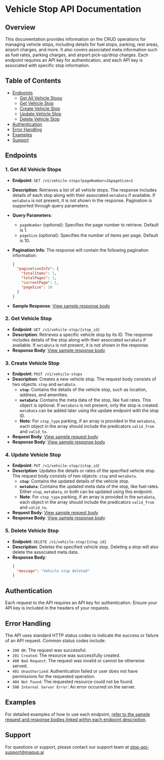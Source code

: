 # Vehicle Stop API Documentation

## Overview

This documentation provides information on the CRUD operations for managing vehicle stops, including details for fuel stops, parking, rest areas, airport charges, and more. It also covers associated meta information such as fuel rates, parking charges, and airport pick-up/drop charges. Each endpoint requires an API key for authentication, and each API key is associated with specific stop information.

## Table of Contents

- [Endpoints](#endpoints)
  - [Get All Vehicle Stops](#1-get-all-vehicle-stops)
  - [Get Vehicle Stop](#2-get-vehicle-stop)
  - [Create Vehicle Stop](#3-create-vehicle-stop)
  - [Update Vehicle Stop](#4-update-vehicle-stop)
  - [Delete Vehicle Stop](#5-delete-vehicle-stop)
- [Authentication](#authentication)
- [Error Handling](#error-handling)
- [Examples](#examples)
- [Support](#support)

## Endpoints

### 1. Get All Vehicle Stops

- **Endpoint**: `GET /v1/vehicle-stops?pageNumber=2&pageSize=1`
- **Description**: Retrieves a list of all vehicle stops. The response includes details of each stop along with their associated `metaData` if available. If `metaData` is not present, it is not shown in the response. Pagination is supported through query parameters.
- **Query Parameters**:
  - `pageNumber` (optional): Specifies the page number to retrieve. Default is 1.
  - `pageSize` (optional): Specifies the number of items per page. Default is 10.
- **Pagination Info**:
  The response will contain the following pagination information:
  ```json
  {
    "paginationInfo": {
      "totalItems": 1,
      "totalPages": 1,
      "currentPage": 1,
      "pageSize": 10
    }
  }
  ```

- **Sample Response**: [View sample response body](./api-request-samples/get-vehicle-stops)

### 2. Get Vehicle Stop

- **Endpoint**: `GET /v1/vehicle-stop/{stop_id}`
- **Description**: Retrieves a specific vehicle stop by its ID. The response includes details of the stop along with their associated `metaData` if available. If `metaData` is not present, it is not shown in the response.
- **Response Body**: [View sample response body](./api-request-samples/get-vehicle-stop)

### 3. Create Vehicle Stop

- **Endpoint**: `POST /v1/vehicle-stops`
- **Description**: Creates a new vehicle stop. The request body consists of two objects: `stop` and `metaData`.
  - **`stop`**: Contains the details of the vehicle stop, such as location, address, and amenities.
  - **`metaData`**: Contains the meta data of the stop, like fuel rates. This object is optional. If `metaData` is not present, only the stop is created. `metaData` can be added later using the update endpoint with the stop ID.
  - **Note**: For `stop_type` parking, if an array is provided in the `metaData`, each object in the array should include the predicators `valid_from` and `valid_to`.
- **Request Body**: [View sample request body](./api-request-samples/create-vehicle-stops)
- **Response Body**: [View sample response body](./api-request-samples/create-vehicle-stops)

### 4. Update Vehicle Stop

- **Endpoint**: `PUT /v1/vehicle-stop/{stop_id}`
- **Description**: Updates the details or rates of the specified vehicle stop. The request body consists of two objects: `stop` and `metaData`.
  - **`stop`**: Contains the updated details of the vehicle stop.
  - **`metaData`**: Contains the updated meta data of the stop, like fuel rates. Either `stop`, `metaData`, or both can be updated using this endpoint.
  - **Note**: For `stop_type` parking, if an array is provided in the `metaData`, each object in the array should include the predicators `valid_from` and `valid_to`.
- **Request Body**: [View sample request body](./api-request-samples/update-vehicle-stop)
- **Response Body**: [View sample response body](./api-request-samples/update-vehicle-stop)

### 5. Delete Vehicle Stop

- **Endpoint**: `DELETE /v1/vehicle-stop/{stop_id}`
- **Description**: Deletes the specified vehicle stop. Deleting a stop will also delete the associated meta data.
- **Response Body**:
  ```json
  {
    "message": "Vehicle stop deleted"
  }
  ```

## Authentication

Each request to the API requires an API key for authentication. Ensure your API key is included in the headers of your requests.

## Error Handling

The API uses standard HTTP status codes to indicate the success or failure of an API request. Common status codes include:

- `200 OK`: The request was successful.
- `201 Created`: The resource was successfully created.
- `400 Bad Request`: The request was invalid or cannot be otherwise served.
- `401 Unauthorized`: Authentication failed or user does not have permissions for the requested operation.
- `404 Not Found`: The requested resource could not be found.
- `500 Internal Server Error`: An error occurred on the server.

## Examples

For detailed examples of how to use each endpoint, [refer to the sample request and response bodies linked within each endpoint description](./api-request-samples).

## Support

For questions or support, please contact our support team at stop-api-support@mapup.ai
